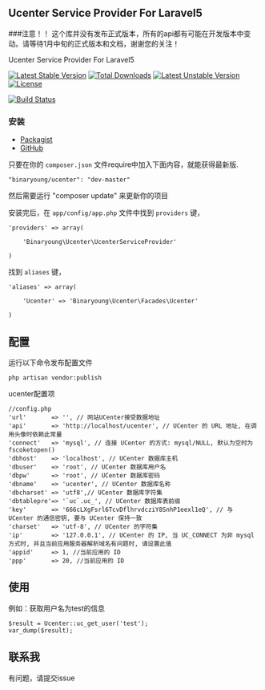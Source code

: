 ## Ucenter Service Provider For Laravel5

###注意！！ 这个库并没有发布正式版本，所有的api都有可能在开发版本中变动。请等待1月中旬的正式版本和文档，谢谢您的关注！

Ucenter Service Provider For Laravel5

[![Latest Stable Version](https://poser.pugx.org/binaryoung/ucenter/v/stable)](https://packagist.org/packages/binaryoung/ucenter) [![Total Downloads](https://poser.pugx.org/binaryoung/ucenter/downloads)](https://packagist.org/packages/binaryoung/ucenter) [![Latest Unstable Version](https://poser.pugx.org/binaryoung/ucenter/v/unstable)](https://packagist.org/packages/binaryoung/ucenter) [![License](https://poser.pugx.org/binaryoung/ucenter/license)](https://packagist.org/packages/binaryoung/ucenter)

[![Build Status](https://travis-ci.org/binaryoung/ucenter.svg?branch=master)](https://travis-ci.org/binaryoung/ucenter)

### 安装

- [Packagist](https://packagist.org/packages/binaryoung/ucenter)
- [GitHub](https://github.com/binaryoung/ucenter)

只要在你的 `composer.json` 文件require中加入下面内容，就能获得最新版.

~~~
"binaryoung/ucenter": "dev-master"
~~~

然后需要运行 "composer update" 来更新你的项目

安装完后，在 `app/config/app.php` 文件中找到 `providers` 键，

~~~
'providers' => array(

    'Binaryoung\Ucenter\UcenterServiceProvider'

)
~~~

找到 `aliases` 键，

~~~
'aliases' => array(

    'Ucenter' => 'Binaryoung\Ucenter\Facades\Ucenter'

)
~~~

## 配置
运行以下命令发布配置文件
~~~
php artisan vendor:publish
~~~
ucenter配置项
~~~
//config.php
'url'		=> '', // 网站UCenter接受数据地址
'api'		=> 'http://localhost/ucenter', // UCenter 的 URL 地址, 在调用头像时依赖此常量
'connect'	=> 'mysql', // 连接 UCenter 的方式: mysql/NULL, 默认为空时为 fscoketopen()
'dbhost'	=> 'localhost', // UCenter 数据库主机
'dbuser'	=> 'root', // UCenter 数据库用户名
'dbpw'		=> 'root', // UCenter 数据库密码
'dbname'	=> 'ucenter', // UCenter 数据库名称
'dbcharset'	=> 'utf8',// UCenter 数据库字符集
'dbtablepre'=> '`uc`.uc_', // UCenter 数据库表前缀
'key'		=> '666cLXgFsrl6TcvDflhrvdcziY8SnhP1eexl1eQ', // 与 UCenter 的通信密钥, 要与 UCenter 保持一致
'charset'	=> 'utf-8', // UCenter 的字符集
'ip'		=> '127.0.0.1', // UCenter 的 IP, 当 UC_CONNECT 为非 mysql 方式时, 并且当前应用服务器解析域名有问题时, 请设置此值
'appid'		=> 1, //当前应用的 ID
'ppp'		=> 20, //当前应用的 ID
~~~

## 使用
例如：获取用户名为test的信息
~~~
$result = Ucenter::uc_get_user('test');
var_dump($result);
~~~


## 联系我
有问题，请提交issue
